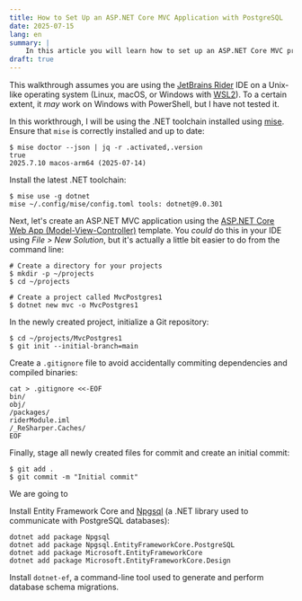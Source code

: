 ```yaml
---
title: How to Set Up an ASP.NET Core MVC Application with PostgreSQL
date: 2025-07-15
lang: en
summary: |
    In this article you will learn how to set up an ASP.NET Core MVC project with a PostgreSQL database using Entity Framework Core and Npgsql.
draft: true
---
```


This walkthrough assumes you are using the [JetBrains Rider](https://www.jetbrains.com/rider/) IDE on a Unix-like operating system (Linux, macOS, or Windows with [WSL2](https://learn.microsoft.com/en-us/windows/wsl/install)). To a certain extent, it _may_ work on Windows with PowerShell, but I have not tested it.

In this workthrough, I will be using the .NET toolchain installed using [mise](https://mise.jdx.dev/). Ensure that `mise` is correctly installed and up to date:

```shell
$ mise doctor --json | jq -r .activated,.version
true
2025.7.10 macos-arm64 (2025-07-14) 
```

Install the latest .NET toolchain:

```shell
$ mise use -g dotnet
mise ~/.config/mise/config.toml tools: dotnet@9.0.301
```

Next, let's create an ASP.NET MVC application using the [ASP.NET Core Web App (Model-View-Controller)](https://github.com/dotnet/aspnetcore/tree/main/src/ProjectTemplates/Web.ProjectTemplates/content/StarterWeb-CSharp) template. You _could_ do this in your IDE using _File > New Solution_, but it's actually a little bit easier to do from the command line:

```shell
# Create a directory for your projects
$ mkdir -p ~/projects
$ cd ~/projects

# Create a project called MvcPostgres1
$ dotnet new mvc -o MvcPostgres1
```

In the newly created project, initialize a Git repository:

```shell
$ cd ~/projects/MvcPostgres1
$ git init --initial-branch=main
```

Create a `.gitignore` file to avoid accidentally commiting dependencies and compiled binaries:

```shell
cat > .gitignore <<-EOF
bin/
obj/
/packages/
riderModule.iml
/_ReSharper.Caches/
EOF
```

Finally, stage all newly created files for commit and create an initial commit:

```shell
$ git add .
$ git commit -m "Initial commit"
```

We are going to 

Install Entity Framework Core and [Npgsql](https://www.npgsql.org/) (a .NET library used to communicate with PostgreSQL databases):

```shell
dotnet add package Npgsql
dotnet add package Npgsql.EntityFrameworkCore.PostgreSQL
dotnet add package Microsoft.EntityFrameworkCore
dotnet add package Microsoft.EntityFrameworkCore.Design
```

Install `dotnet-ef`, a command-line tool used to generate and perform database schema migrations.
